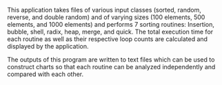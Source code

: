 This application takes files of various input classes (sorted, random, reverse, and double random) and of varying sizes (100 elements, 500 elements, and 1000 elements) and performs 7 sorting routines: Insertion, bubble, shell, radix, heap, merge, and quick. The total execution time for each routine as well as their respective loop counts are calculated and displayed by the application.

The outputs of this program are written to text files which can be used to construct charts so that each routine can be analyzed independently and compared with each other.
